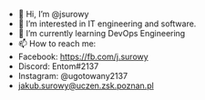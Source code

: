- 👋 Hi, I’m @jsurowy
- 👀 I’m interested in IT engineering and software.
- 🌱 I’m currently learning DevOps Engineering
- 📫 How to reach me:
-  Facebook: https://fb.com/j.surowy
-  Discord: Entom#2137
-  Instagram: @ugotowany2137
-  jakub.surowy@uczen.zsk.poznan.pl

<!---
jsurowy/jsurowy is a ✨ special ✨ repository because its `README.md` (this file) appears on your GitHub profile.
You can click the Preview link to take a look at your changes.
--->
